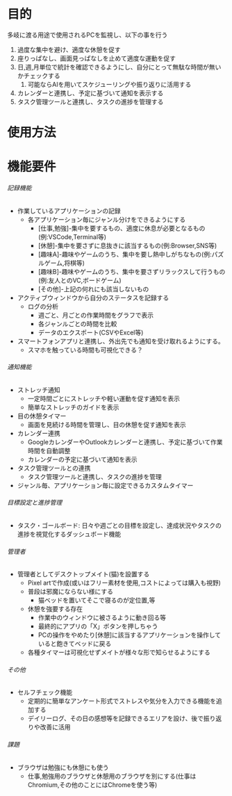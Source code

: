 # 目的
多岐に渡る用途で使用されるPCを監視し、以下の事を行う
1. 過度な集中を避け、適度な休憩を促す
2. 座りっぱなし、画面見っぱなしを止めて適度な運動を促す
3. 日,週,月単位で統計を確認できるようにし、自分にとって無駄な時間が無いかチェックする
   1. 可能ならAIを用いてスケジューリングや振り返りに活用する
4. カレンダーと連携し、予定に基づいて通知を表示する
5. タスク管理ツールと連携し、タスクの進捗を管理する

# 使用方法

# 機能要件
###### 記録機能
- 作業しているアプリケーションの記録
  - 各アプリケーション毎にジャンル分けをできるようにする
    - [仕事,勉強]-集中を要するもの、適度に休息が必要となるもの(例:VSCode,Terminal等)
    - [休憩]-集中を要さずに息抜きに該当するもの(例:Browser,SNS等)
    - [趣味A]-趣味やゲームのうち、集中を要し熱中しがちなもの(例:パズルゲーム,将棋等)
    - [趣味B]-趣味やゲームのうち、集中を要さずリラックスして行うもの(例:友人とのVC,ボードゲーム)
    - [その他]-上記の何れにも該当しないもの
- アクティブウィンドウから自分のステータスを記録する
  - ログの分析
    - 週ごと、月ごとの作業時間をグラフで表示
    - 各ジャンルごとの時間を比較
    - データのエクスポート(CSVやExcel等)
- スマートフォンアプリと連携し、外出先でも通知を受け取れるようにする。
  - スマホを触っている時間も可視化できる？

###### 通知機能
- ストレッチ通知
  - 一定時間ごとにストレッチや軽い運動を促す通知を表示
  - 簡単なストレッチのガイドを表示
- 目の休憩タイマー
  - 画面を見続ける時間を管理し、目の休憩を促す通知を表示
- カレンダー連携
  - GoogleカレンダーやOutlookカレンダーと連携し、予定に基づいて作業時間を自動調整
  - カレンダーの予定に基づいて通知を表示
- タスク管理ツールとの連携
  - タスク管理ツールと連携し、タスクの進捗を管理
- ジャンル毎、アプリケーション毎に設定できるカスタムタイマー
 
###### 目標設定と進捗管理
- タスク・ゴールボード: 日々や週ごとの目標を設定し、達成状況やタスクの進捗を視覚化するダッシュボード機能

###### 管理者
- 管理者としてデスクトップメイト(猫)を設置する
  - Pixel artで作成(或いはフリー素材を使用,コストによっては購入も視野)
  - 普段は邪魔にならない様にする
    - 猫ベッドを置いてそこで寝るのが定位置,等
  - 休憩を強要する存在
    - 作業中のウィンドウに被さるように動き回る等
    - 最終的にアプリの「X」ボタンを押しちゃう
    - PCの操作をやめたり[休憩]に該当するアプリケーションを操作していると飽きてベッドに戻る
  - 各種タイマーは可視化せずメイトが様々な形で知らせるようにする

###### その他
- セルフチェック機能
  - 定期的に簡単なアンケート形式でストレスや気分を入力できる機能を追加する
  - デイリーログ、その日の感想等を記録できるエリアを設け、後で振り返りや改善に活用
  
###### 課題
- ブラウザは勉強にも休憩にも使う
  - 仕事,勉強用のブラウザと休憩用のブラウザを別にする(仕事はChromium,その他のことにはChromeを使う等)